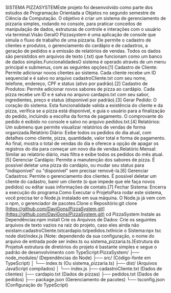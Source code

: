 SISTEMA PIZZASYSTEMEste projeto foi desenvolvido como parte dos estudos de Programação Orientada a Objetos no segundo semestre de Ciência da Computação. O objetivo é criar um sistema de gerenciamento de pizzaria simples, rodando no console, para praticar conceitos de manipulação de dados, estruturas de controle e interações com o usuário via terminal.Visão GeralO Pizzasystem é uma aplicação de console que simula o fluxo de trabalho de uma pizzaria. Ele permite o cadastro de clientes e produtos, o gerenciamento do cardápio e de cadastros, a geração de pedidos e a emissão de relatórios de vendas. Todos os dados são persistidos em arquivos de texto (.txt) que funcionam como um banco de dados simples.FuncionalidadesO sistema é operado através de um menu principal e submenus, com as seguintes opções:[1] Cadastro de Cliente: Permite adicionar novos clientes ao sistema. Cada cliente recebe um ID sequencial e é salvo no arquivo cadastroCliente.txt com seu nome, telefone, endereço, CPF e status (ativo por padrão).[2] Cadastro de Produtos: Permite adicionar novos sabores de pizza ao cardápio. Cada pizza recebe um ID e é salva no arquivo cardapio.txt com seu sabor, ingredientes, preço e status (disponível por padrão).[3] Gerar Pedido: O coração do sistema. Esta funcionalidade valida a existência do cliente e da pizza, verifica se a pizza está disponível, e guia o usuário para a finalização do pedido, incluindo a escolha da forma de pagamento. O comprovante do pedido é exibido no console e salvo no arquivo pedidos.txt.[4] Relatórios: Um submenu que permite visualizar relatórios de vendas de forma organizada.Relatório Diário: Exibe todos os pedidos do dia atual, com detalhes como cliente, pizza, quantidade, valor total e forma de pagamento. Ao final, mostra o total de vendas do dia e oferece a opção de apagar os registros do dia para começar um novo dia de vendas.Relatório Mensal: Similar ao relatório diário, mas filtra e exibe todos os pedidos do mês atual.[5] Gerenciar Cardápio: Permite a manutenção dos sabores de pizza. É possível deletar uma pizza do cardápio, ou mudar seu status para "indisponível" ou "disponível" sem precisar removê-la.[6] Gerenciar Cadastros: Permite o gerenciamento dos clientes. É possível deletar um cliente do cadastro, banir um cliente (o que impede que ele faça novos pedidos) ou editar suas informações de contato.[7] Fechar Sistema: Encerra a execução do programa.Como Executar o ProjetoPara rodar este sistema, você precisa ter o Node.js instalado em sua máquina. O Node.js já vem com o npm, o gerenciador de pacotes.Clone o Repositório:git clone [https://github.com/DaviGons/PizzaSystem.git](https://github.com/DaviGons/PizzaSystem.git)
cd PizzaSystem
Instale as Dependências:npm install
Crie os Arquivos de Dados: Crie os seguintes arquivos de texto vazios na raiz do projeto, caso eles ainda não existam:cadastroCliente.txtcardapio.txtpedidos.txtInicie o Sistema:npx tsc
node dist/index.js
(Note: dependendo da sua configuração, o nome do arquivo de entrada pode ser index.ts ou sistema_pizzaria.ts.)Estrutura do ProjetoA estrutura de diretórios do projeto é bastante simples e segue o padrão de desenvolvimento com TypeScript:PizzaSystem/
├── node_modules/         (Dependências do Node)
├── src/                  (Código-fonte em TypeScript)
│   └── index.ts          (Ou sistema_pizzaria.ts)
├── dist/                 (Arquivos JavaScript compilados)
│   └── index.js
├── cadastroCliente.txt   (Dados de clientes)
├── cardapio.txt          (Dados de pizzas)
├── pedidos.txt           (Dados de pedidos)
├── package.json          (Gerenciamento de pacotes)
└── tsconfig.json         (Configuração do TypeScript)

